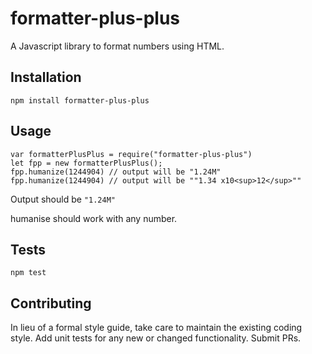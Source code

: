 formatter-plus-plus
=========

A Javascript library to format numbers using HTML.

## Installation

  `npm install formatter-plus-plus`

## Usage

    var formatterPlusPlus = require("formatter-plus-plus")
    let fpp = new formatterPlusPlus();
    fpp.humanize(1244904) // output will be "1.24M"
    fpp.humanize(1244904) // output will be ""1.34 x10<sup>12</sup>""


  Output should be `"1.24M"`
  
  humanise should work with any number.


## Tests

  `npm test`

## Contributing

In lieu of a formal style guide, take care to maintain the existing coding style. Add unit tests for any new or changed functionality. Submit PRs.
